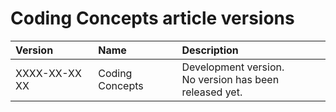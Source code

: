 ﻿Coding Concepts article versions
================================

|Version|Name|Description|
| :- | :- | :- |
|XXXX-XX-XX XX|Coding Concepts|Development version.<br>No version has been released yet.|

